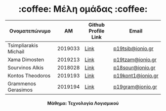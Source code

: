 <h1 align="center">:coffee:	Μέλη ομάδας :coffee:	</h1>

<div align="center">
  
| Ονοματεπώνυμο | ΑΜ | Github Profile Link | Email |
| --- | --- | --- | --- |
| Tsimpliarakis Michail | 2019033 | [Link](https://github.com/tsimpliarakis/) | p19tsib@ionio.gr |
| Xama Dimosten | 2019213 | [Link](https://github.com/p19tzam) | p19tzam@ionio.gr |
| Sourvinos Alkis | 2018028 | [Link](https://github.com/Alkissourvinos) | p18sour@ionio.gr |
| Kontos Theodoros | 2019193 | [Link](github.com/tsimpliarakis) | p19kont1@ionio.gr |
| Grammenos Gerasimos | 2019194 | [Link](https://github.com/makisgrammenos) | p19gram@ionio.gr |

#### Μάθημα: Τεχνολογία Λογισμικού
</div>
